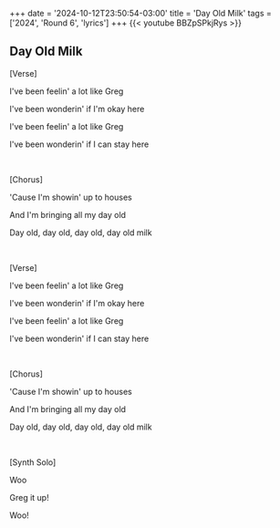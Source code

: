 +++
date = '2024-10-12T23:50:54-03:00'
title = 'Day Old Milk'
tags = ['2024', 'Round 6',  'lyrics']
+++
{{< youtube BBZpSPkjRys >}}

## Day Old Milk

[Verse]

I've been feelin' a lot like Greg

I've been wonderin' if I'm okay here

I've been feelin' a lot like Greg

I've been wonderin' if I can stay here

&nbsp;

[Chorus]

'Cause I'm showin' up to houses

And I'm bringing all my day old

Day old, day old, day old, day old milk

&nbsp;

[Verse]

I've been feelin' a lot like Greg

I've been wonderin' if I'm okay here

I've been feelin' a lot like Greg

I've been wonderin' if I can stay here

&nbsp;

[Chorus]

'Cause I'm showin' up to houses

And I'm bringing all my day old

Day old, day old, day old, day old milk

&nbsp;

[Synth Solo]

Woo

Greg it up!

Woo!